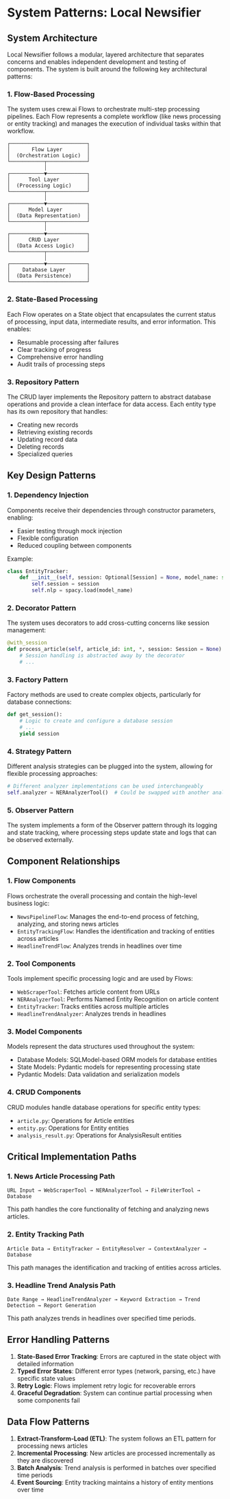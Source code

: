 # System Patterns: Local Newsifier

## System Architecture

Local Newsifier follows a modular, layered architecture that separates concerns and enables independent development and testing of components. The system is built around the following key architectural patterns:

### 1. Flow-Based Processing

The system uses crew.ai Flows to orchestrate multi-step processing pipelines. Each Flow represents a complete workflow (like news processing or entity tracking) and manages the execution of individual tasks within that workflow.

```
┌─────────────────────────┐
│       Flow Layer        │
│  (Orchestration Logic)  │
└───────────┬─────────────┘
            │
┌───────────▼─────────────┐
│      Tool Layer         │
│  (Processing Logic)     │
└───────────┬─────────────┘
            │
┌───────────▼─────────────┐
│      Model Layer        │
│  (Data Representation)  │
└───────────┬─────────────┘
            │
┌───────────▼─────────────┐
│      CRUD Layer         │
│  (Data Access Logic)    │
└───────────┬─────────────┘
            │
┌───────────▼─────────────┐
│    Database Layer       │
│  (Data Persistence)     │
└─────────────────────────┘
```

### 2. State-Based Processing

Each Flow operates on a State object that encapsulates the current status of processing, input data, intermediate results, and error information. This enables:

- Resumable processing after failures
- Clear tracking of progress
- Comprehensive error handling
- Audit trails of processing steps

### 3. Repository Pattern

The CRUD layer implements the Repository pattern to abstract database operations and provide a clean interface for data access. Each entity type has its own repository that handles:

- Creating new records
- Retrieving existing records
- Updating record data
- Deleting records
- Specialized queries

## Key Design Patterns

### 1. Dependency Injection

Components receive their dependencies through constructor parameters, enabling:
- Easier testing through mock injection
- Flexible configuration
- Reduced coupling between components

Example:
```python
class EntityTracker:
    def __init__(self, session: Optional[Session] = None, model_name: str = "en_core_web_lg"):
        self.session = session
        self.nlp = spacy.load(model_name)
```

### 2. Decorator Pattern

The system uses decorators to add cross-cutting concerns like session management:

```python
@with_session
def process_article(self, article_id: int, *, session: Session = None) -> List[Dict]:
    # Session handling is abstracted away by the decorator
    # ...
```

### 3. Factory Pattern

Factory methods are used to create complex objects, particularly for database connections:

```python
def get_session():
    # Logic to create and configure a database session
    # ...
    yield session
```

### 4. Strategy Pattern

Different analysis strategies can be plugged into the system, allowing for flexible processing approaches:

```python
# Different analyzer implementations can be used interchangeably
self.analyzer = NERAnalyzerTool()  # Could be swapped with another analyzer
```

### 5. Observer Pattern

The system implements a form of the Observer pattern through its logging and state tracking, where processing steps update state and logs that can be observed externally.

## Component Relationships

### 1. Flow Components

Flows orchestrate the overall processing and contain the high-level business logic:

- `NewsPipelineFlow`: Manages the end-to-end process of fetching, analyzing, and storing news articles
- `EntityTrackingFlow`: Handles the identification and tracking of entities across articles
- `HeadlineTrendFlow`: Analyzes trends in headlines over time

### 2. Tool Components

Tools implement specific processing logic and are used by Flows:

- `WebScraperTool`: Fetches article content from URLs
- `NERAnalyzerTool`: Performs Named Entity Recognition on article content
- `EntityTracker`: Tracks entities across multiple articles
- `HeadlineTrendAnalyzer`: Analyzes trends in headlines

### 3. Model Components

Models represent the data structures used throughout the system:

- Database Models: SQLModel-based ORM models for database entities
- State Models: Pydantic models for representing processing state
- Pydantic Models: Data validation and serialization models

### 4. CRUD Components

CRUD modules handle database operations for specific entity types:

- `article.py`: Operations for Article entities
- `entity.py`: Operations for Entity entities
- `analysis_result.py`: Operations for AnalysisResult entities

## Critical Implementation Paths

### 1. News Article Processing Path

```
URL Input → WebScraperTool → NERAnalyzerTool → FileWriterTool → Database
```

This path handles the core functionality of fetching and analyzing news articles.

### 2. Entity Tracking Path

```
Article Data → EntityTracker → EntityResolver → ContextAnalyzer → Database
```

This path manages the identification and tracking of entities across articles.

### 3. Headline Trend Analysis Path

```
Date Range → HeadlineTrendAnalyzer → Keyword Extraction → Trend Detection → Report Generation
```

This path analyzes trends in headlines over specified time periods.

## Error Handling Patterns

1. **State-Based Error Tracking**: Errors are captured in the state object with detailed information
2. **Typed Error States**: Different error types (network, parsing, etc.) have specific state values
3. **Retry Logic**: Flows implement retry logic for recoverable errors
4. **Graceful Degradation**: System can continue partial processing when some components fail

## Data Flow Patterns

1. **Extract-Transform-Load (ETL)**: The system follows an ETL pattern for processing news articles
2. **Incremental Processing**: New articles are processed incrementally as they are discovered
3. **Batch Analysis**: Trend analysis is performed in batches over specified time periods
4. **Event Sourcing**: Entity tracking maintains a history of entity mentions over time
